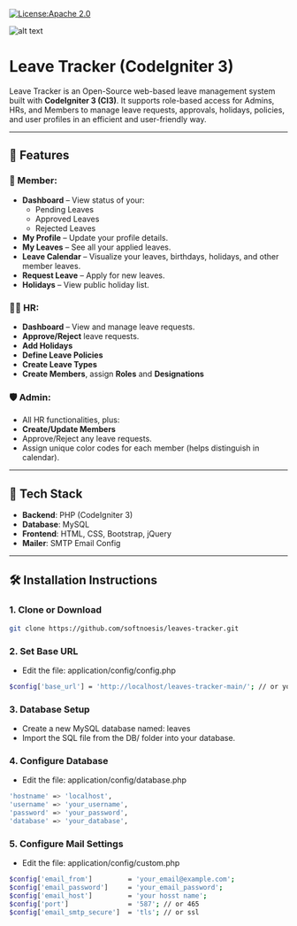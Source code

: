 [![License:Apache 2.0](https://img.shields.io/badge/License-APACHE%202.0-brightgreen.svg)](https://opensource.org/license/apache-2-0) 

![alt text](https://leaves.softnoesis.in/image/leaves1.png)

# Leave Tracker (CodeIgniter 3)

Leave Tracker is an Open-Source web-based leave management system built with **CodeIgniter 3 (CI3)**. It supports role-based access for Admins, HRs, and Members to manage leave requests, approvals, holidays, policies, and user profiles in an efficient and user-friendly way.



---

## 🚀 Features

### 👤 Member:
- **Dashboard** – View status of your:
  - Pending Leaves
  - Approved Leaves
  - Rejected Leaves
- **My Profile** – Update your profile details.
- **My Leaves** – See all your applied leaves.
- **Leave Calendar** – Visualize your leaves, birthdays, holidays, and other member leaves.
- **Request Leave** – Apply for new leaves.
- **Holidays** – View public holiday list.

### 🧑‍💼 HR:
- **Dashboard** – View and manage leave requests.
- **Approve/Reject** leave requests.
- **Add Holidays**
- **Define Leave Policies**
- **Create Leave Types**
- **Create Members**, assign **Roles** and **Designations**

### 🛡️ Admin:
- All HR functionalities, plus:
- **Create/Update Members**
- Approve/Reject any leave requests.
- Assign unique color codes for each member (helps distinguish in calendar).

---

## 🧰 Tech Stack

- **Backend**: PHP (CodeIgniter 3)
- **Database**: MySQL
- **Frontend**: HTML, CSS, Bootstrap, jQuery
- **Mailer**: SMTP Email Config

---

## 🛠️ Installation Instructions

### 1. Clone or Download

```bash
git clone https://github.com/softnoesis/leaves-tracker.git
```

### 2. Set Base URL 

- Edit the file: application/config/config.php
```bash
$config['base_url'] = 'http://localhost/leaves-tracker-main/'; // or your domain URL
```
### 3. Database Setup

- Create a new MySQL database named: leaves
- Import the SQL file from the DB/ folder into your database.

### 4. Configure Database

- Edit the file: application/config/database.php
```bash
'hostname' => 'localhost',
'username' => 'your_username',
'password' => 'your_password',
'database' => 'your_database',
```

### 5. Configure Mail Settings

- Edit the file: application/config/custom.php
```bash
$config['email_from']         = 'your_email@example.com';
$config['email_password']     = 'your_email_password';
$config['email_host']         = 'your hosst name';
$config['port']               = '587'; // or 465
$config['email_smtp_secure']  = 'tls'; // or ssl
```
